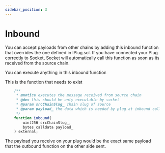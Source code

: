 ```yaml
---
sidebar_position: 3
---
```

# Inbound

You can accept payloads from other chains by adding this inbound function that overrides the one defined in IPlug.sol. If you have connected your Plug correctly to Socket, Socket will automatically call this function as soon as its received from the source chain. 

You can execute anything in this inbound function

This is the function that needs to exist

```javascript
	/**
     * @notice executes the message received from source chain
     * @dev this should be only executable by socket
     * @param srcChainSlug_ chain slug of source
     * @param payload_ the data which is needed by plug at inbound call on remote
     */
    function inbound(
        uint256 srcChainSlug_,
        bytes calldata payload_
    ) external;
```

The payload you receive on your plug would be the exact same payload that the outbound function on the other side sent. 